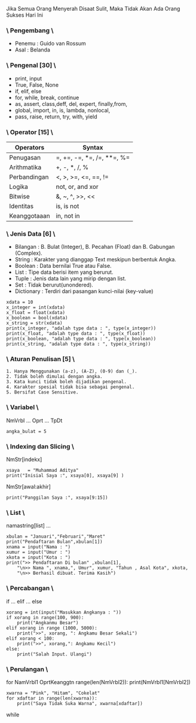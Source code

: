 Jika Semua Orang Menyerah Disaat Sulit, Maka Tidak Akan Ada Orang Sukses Hari Ini

### \ Pengembang \

* Penemu  : Guido van Rossum 
* Asal    : Belanda

### \ Pengenal [30] \

* print, input
* True, False, None
* if, elif, else
* for, while, break, continue 
* as, assert, class,deff, del, expert, finally,from, 
* global, import, in, is, lambda, nonlocal, 
* pass, raise, return, try, with, yield

### \ Operator [15] \
| Operators    | Syntax                     |
|--------------|----------------------------|
| Penugasan    | =, +=, -=, *=, /=, **=, %= |
| Arithmatika  | +, -, *, /, %              |
| Perbandingan | <, >, >=, <=, ==, !=       |
| Logika       | not, or, and xor           |
| Bitwise      | &, ~, ^, >>, <<            |
| Identitas    | is, is not                 |
| Keanggotaaan | in, not in                 |

### \ Jenis Data [6] \

* Bilangan    : B. Bulat (Integer), B. Pecahan (Float) dan B. Gabungan (Complex).
* String      : Karakter yang dianggap Text meskipun berbentuk Angka.
* Boolean     : Data bernilai True atau False.
* List        : Tipe data berisi item yang berurut.
* Tuple       : Jenis data lain yang mirip dengan list.
* Set         : Tidak berurut(unondered).
* Dictionary  : Terdiri dari pasangan kunci-nilai (key-value)

``` 
xdata = 10
x_integer = int(xdata)
x_float = float(xdata)
x_boolean = bool(xdata)
x_string = str(xdata)
print(x_integer, "adalah type data : ", type(x_integer))
print(x_float, "adalah type data : ", type(x_float))
print(x_boolean, "adalah type data : ", type(x_boolean))
print(x_string, "adalah type data : ", type(x_string)) 
```
### \ Aturan Penulisan [5] \
```
1. Hanya Menggunakan (a-z), (A-Z), (0-9) dan (_).
2. Tidak boleh dimulai dengan angka.
3. Kata kunci tidak boleh dijadikan pengenal.
4. Karakter spesial tidak bisa sebagai pengenal.
5. Bersifat Case Sensitive.
```
### \ Variabel \
NmVrbl ... Oprt ... TpDt
``` 
angka_bulat = 5 
```
### \ Indexing dan Slicing \
NmStr[indekx] 
```
xsaya   = "Muhammad Aditya"
print("Inisial Saya :", xsaya[0], xsaya[9] )
```
NmStr[awal:akhir]
```
print("Panggilan Saya :", xsaya[9:15])
```
### \ List \
namastring[list] ...
```
xbulan = "Januari","Februari","Maret"
print("Pendaftaran Bulan",xbulan[1])
xnama = input("Nama : ")
xumur = input("Umur : ")
xkota = input("Kota : ")
print(">> Pendaftaran Di bulan" ,xbulan[1],
    "\n>> Nama ", xnama,", Umur", xumur, "Tahun , Asal Kota", xkota,
    "\n>> Berhasil dibuat. Terima Kasih")
```
### \ Percabangan \
if ... elif ... else
```
xorang = int(input("Masukkan Angkanya : "))
if xorang in range(100, 900):
    print("Angkanmu Besar")
elif xorang in range (1000, 5000):
    print(">>", xorang, ": Angkamu Besar Sekali")
elif xorang < 100:
    print(">>", xorang,": Angkamu Kecil")
else:
    print("Salah Input. Ulangi")
```
### \ Perulangan \
for NamVrbl1 OprtKeanggtn range(len(NmVrbl2)): print(NmVrbl1[NmVrbl2])
```
xwarna = "Pink", "Hitam", "Cokelat"
for xdaftar in range(len(xwarna)):
    print("Saya Tidak Suka Warna", xwarna[xdaftar])
```
while